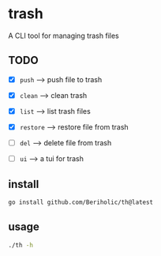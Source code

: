# trash
A CLI tool for managing trash files 

## TODO
- [x] ```push``` --> push file to trash
- [x] ```clean``` --> clean trash
- [x] ```list``` --> list trash files
- [x] ```restore``` --> restore file from trash
- [ ] ```del``` --> delete file from trash
- [ ] ```ui``` --> a tui for trash


## install
```bash
go install github.com/Beriholic/th@latest
```

## usage
```bash
./th -h
```

